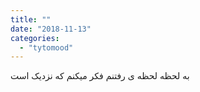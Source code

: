 ```yaml
---
title: ""
date: "2018-11-13"
categories: 
  - "tytomood"
---
```


به لحظه لحظه ی رفتنم فکر میکنم که نزدیک است

